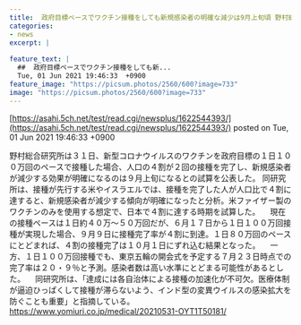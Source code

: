 ```yaml
---
title:  政府目標ペースでワクチン接種をしても新規感染者の明確な減少は9月上旬頃 野村総研が試算===realtitle===#129303;  
categories:
- news
excerpt: |
  
feature_text: |
  ##  政府目標ペースでワクチン接種をしても新...
  Tue, 01 Jun 2021 19:46:33  +0900
feature_image: "https://picsum.photos/2560/600?image=733"
image: "https://picsum.photos/2560/600?image=733"
---
```


[https://asahi.5ch.net/test/read.cgi/newsplus/1622544393/](https://asahi.5ch.net/test/read.cgi/newsplus/1622544393/)
posted on Tue, 01 Jun 2021 19:46:33  +0900

<!--more-->

野村総合研究所は３１日、新型コロナウイルスのワクチンを政府目標の１日１００万回のペースで接種した場合、人口の４割が２回の接種を完了し、新規感染者が減少する効果が明確になるのは９月上旬になるとの試算を公表した。 同研究所は、接種が先行する米やイスラエルでは、接種を完了した人が人口比で４割に達すると、新規感染者が減少する傾向が明確になったと分析。米ファイザー製のワクチンのみを使用する想定で、日本で４割に達する時期を試算した。 　現在の接種ペースは１日約４０万〜５０万回だが、６月１７日から１日１００万回接種が実現した場合、９月９日に接種完了率が４割に到達。１日８０万回のペースにとどまれば、４割の接種完了は１０月１日にずれ込む結果となった。 　一方、１日１００万回接種でも、東京五輪の開会式を予定する７月２３日時点での完了率は２０・９％と予測。感染者数は高い水準にとどまる可能性があるとした。 　同研究所は、「達成には各自治体による接種の加速化が不可欠。医療体制が逼迫ひっぱくして接種が滞らないよう、インド型の変異ウイルスの感染拡大を防ぐことも重要」と指摘している。 https://www.yomiuri.co.jp/medical/20210531-OYT1T50181/
